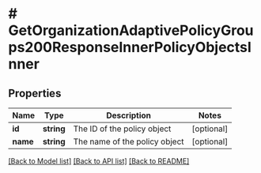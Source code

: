 # # GetOrganizationAdaptivePolicyGroups200ResponseInnerPolicyObjectsInner

## Properties

Name | Type | Description | Notes
------------ | ------------- | ------------- | -------------
**id** | **string** | The ID of the policy object | [optional]
**name** | **string** | The name of the policy object | [optional]

[[Back to Model list]](../../README.md#models) [[Back to API list]](../../README.md#endpoints) [[Back to README]](../../README.md)

